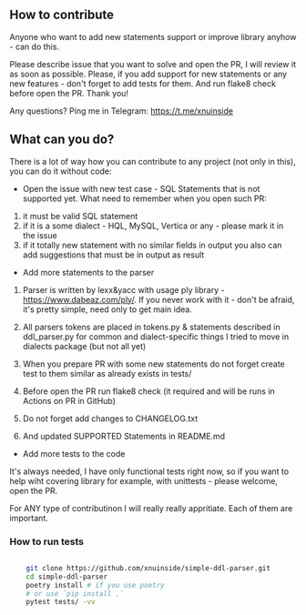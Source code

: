 ## How to contribute

Anyone who want to add new statements support or improve library anyhow - can do this.

Please describe issue that you want to solve and open the PR, I will review it as soon as possible.
Please, if you add support for new statements or any new features - don't forget to add tests for them. And run flake8 check before open the PR. Thank you!

Any questions? Ping me in Telegram: https://t.me/xnuinside 

## What can you do?

There is a lot of way how you can contribute to any project (not only in this), you can do it without code:

- Open the issue with new test case - SQL Statements that is not supported yet. What need to remember when you open such PR:

1) it must be valid SQL statement
2) if it is a some dialect - HQL, MySQL, Vertica or any - please mark it in the issue
3) if it totally new statement with no similar fields in output you also can add suggestions that must be in output as result

- Add more statements to the parser

1) Parser is written by lexx&yacc with usage ply library - https://www.dabeaz.com/ply/. If you never work with it - don't be afraid, it's pretty simple, need only to get main idea.

2) All parsers tokens are placed in tokens.py & statements described in ddl_parser.py for common and dialect-specific things I tried to move in dialects package (but not all yet)

3) When you prepare PR with some new statements do not forget create test to them similar as already exists in tests/

4) Before open the PR run flake8 check (it required and will be runs in Actions on PR in GitHub)

5) Do not forget add changes to CHANGELOG.txt

6) And updated SUPPORTED Statements in README.md

- Add more tests to the code

It's always needed, I have only functional tests right now, so if you want to help wiht covering library for example, with unittests - please welcome, open the PR.

For ANY type of contributinon I will really really appritiate. Each of them are important.

### How to run tests

```bash

    git clone https://github.com/xnuinside/simple-ddl-parser.git
    cd simple-ddl-parser
    poetry install # if you use poetry
    # or use `pip install .`
    pytest tests/ -vv

```
